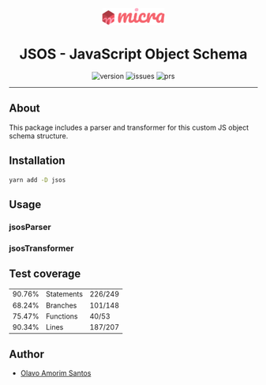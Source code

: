<div align="center">
  <img src=".config/assets/logo.png?raw=true" width="25%">
</div>

<h1 align="center">JSOS - JavaScript Object Schema</h1>

<p align="center">
  <img alt="version" src="https://img.shields.io/npm/v/@micra/jsos.svg">
  <img alt="issues" src="https://img.shields.io/github/issues/micrajs/jsos.svg">
  <img alt="prs" src="https://img.shields.io/github/issues-pr/micrajs/jsos.svg">
</p>

<hr />

## About

This package includes a parser and transformer for this custom JS object schema structure.

## Installation

```sh
yarn add -D jsos
```

## Usage

### jsosParser

### jsosTransformer

## Test coverage

<table style="width:100%">
  <tr>
      <td>90.76% </td>
      <td>Statements</td>
      <td>226/249</td>
  </tr>
  <tr>
      <td>68.24% </td>
      <td>Branches</td>
      <td>101/148</td>
  </tr>
  <tr>
      <td>75.47% </td>
      <td>Functions</td>
      <td>40/53</td>
  </tr>
  <tr>
      <td>90.34% </td>
      <td>Lines</td>
      <td>187/207</td>
  </tr>
</table>

## Author

- [Olavo Amorim Santos](https://github.com/olavoasantos)
